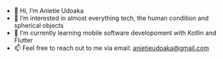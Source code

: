 - 👋 Hi, I’m Anietie Udoaka
- 👀 I’m interested in almost everything tech, the human condition and spherical objects
- 🌱 I’m currently learning mobile software developoment with Kotlin and Flutter
- 📫 Feel free to reach out to me via email: anietieudoaka@gmail.com

<!---
AnietieMike/AnietieMike is a ✨ special ✨ repository because its `README.md` (this file) appears on your GitHub profile.
You can click the Preview link to take a look at your changes.
--->
